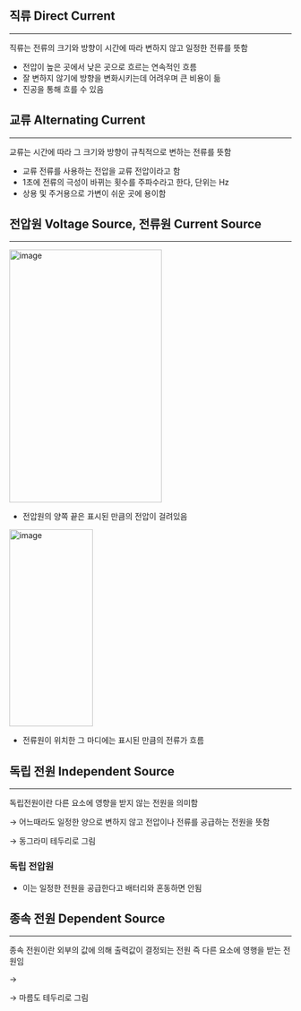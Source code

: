 <aside>

# 직류 Direct Current

---

직류는 전류의 크기와 방향이 시간에 따라 변하지 않고 일정한 전류를 뜻함

- 전압이 높은 곳에서 낮은 곳으로 흐르는 연속적인 흐름
- 잘 변하지 않기에 방향을 변화시키는데 어려우며 큰 비용이 듦
- 진공을 통해 흐를 수 있음
</aside>

<aside>

# 교류 Alternating Current

---

교류는 시간에 따라 그 크기와 방향이  규칙적으로 변하는 전류를 뜻함

- 교류 전류를 사용하는 전압을 교류 전압이라고 함
- 1초에 전류의 극성이 바뀌는 횟수를 주파수라고 한다, 단위는 Hz
- 상용 및 주거용으로 가변이 쉬운 곳에 용이함
</aside>

<aside>

# 전압원 Voltage Source, 전류원 Current Source

---

<img width="272" height="452" alt="image" src="https://github.com/user-attachments/assets/f02b5223-c51a-49af-95ab-7b49c7bd2361" />

- 전압원의 양쪽 끝은 표시된 만큼의 전압이 걸려있음

<img width="149" height="352" alt="image" src="https://github.com/user-attachments/assets/694ec791-5294-4f1d-a3da-507b65e87328" />

- 전류원이 위치한 그 마디에는 표시된 만큼의 전류가 흐름
</aside>

<aside>

# 독립 전원 Independent Source

---

독립전원이란 다른 요소에 영향을 받지 않는 전원을 의미함 

→ 어느때라도 일정한 양으로 변하지 않고 전압이나 전류를 공급하는 전원을 뜻함

→ 동그라미 테두리로 그림

### 독립 전압원

- 이는 일정한 전원을 공급한다고 배터리와 혼동하면 안됨
</aside>

<aside>

# 종속 전원 **Dependent Source**

---

종속 전원이란 외부의 값에 의해 출력값이 결정되는 전원 즉 다른 요소에 영행을 받는 전원임

→

→ 마름도 테두리로 그림

</aside>
